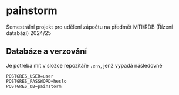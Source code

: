 # painstorm
Semestrální projekt pro udělení zápočtu na předmět MTI/RDB (Řízení databází) 2024/25

## Databáze a verzování

Je potřeba mít v složce repozitáře `.env`, jenž vypadá následovně 
```
POSTGRES_USER=user
POSTGRES_PASSWORD=heslo
POSTGRES_DB=painstorm
```